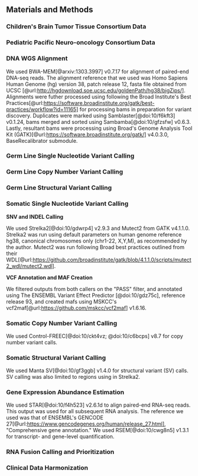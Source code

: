 ## Materials and Methods

### Children's Brain Tumor Tissue Consortium Data

### Pediatric Pacific Neuro-oncology Consortium Data

### DNA WGS Alignment

We used BWA-MEM[@arxiv:1303.3997] v0.7.17 for alignment of paired-end DNA-seq reads.
The alignment reference that we used was Homo Sapiens Human Genome (hg) version 38, patch release 12, fasta file obtained from UCSC [@url:http://hgdownload.soe.ucsc.edu/goldenPath/hg38/bigZips/].
Alignments were futher processed using following the Broad Institute's Best Practices[@url:https://software.broadinstitute.org/gatk/best-practices/workflow?id=11165] for processing bams in preparation for variant discovery.
Duplicates were marked using Samblaster[@doi:10/f6kft3] v0.1.24, bams merged and sorted using Sambamba[@doi:10/gfzsfw] v0.6.3.
Lastly, resultant bams were processing using Broad's Genome Analysis Tool Kit (GATK)[@url:https://software.broadinstitute.org/gatk/] v4.0.3.0, BaseRecalibrator submodule.

### Germ Line Single Nucleotide Variant Calling

### Germ Line Copy Number Variant Calling

### Germ Line Structural Variant Calling

### Somatic Single Nucleotide Variant Calling
**SNV and INDEL Calling**

We used Strelka2[@doi:10/gdwrp4] v2.9.3 and Mutect2 from GATK v4.1.1.0.
Strelka2 was run using default parameters on human genome reference hg38, canonical chromosomes only (chr1-22, X,Y,M), as recommended hy the author.
Mutect2 was run following Broad best practices outlined from their WDL[@url:https://github.com/broadinstitute/gatk/blob/4.1.1.0/scripts/mutect2_wdl/mutect2.wdl].  

**VCF Annotation and MAF Creation**

We filtered outputs from both callers on the "PASS" filter, and annotated using The ENSEMBL Variant Effect Predictor [@doi:10/gdz75c], reference release 93, and created mafs using MSKCC's vcf2maf[@url:https://github.com/mskcc/vcf2maf] v1.6.16.

### Somatic Copy Number Variant Calling

We used Control-FREEC[@doi:10/ckt4vz; @doi:10/c6bcps] v8.7 for copy number variant calls.

### Somatic Structural Variant Calling

We used Manta SV[@doi:10/gf3ggb] v1.4.0 for structural variant (SV) calls.
SV calling was also limited to regions using in Strelka2.

### Gene Expression Abundance Estimation
We used STAR[@doi:10/f4h523] v2.6.1d to align paired-end RNA-seq reads.
This output was used for all subsequent RNA analysis. The reference we used was that of ENSEMBL's GENCODE 27[@url:https://www.gencodegenes.org/human/release_27.html], "Comprehensive gene annotation."
We used RSEM[@doi:10/cwg8n5] v1.3.1 for transcript- and gene-level quantification.

### RNA Fusion Calling and Prioritization

### Clinical Data Harmonization
